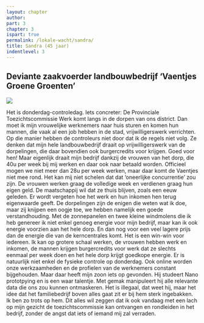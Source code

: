 ```yaml
---
layout: chapter
author: 
part: 3
chapter: 3
ispart: true
permalink: /lokale-wacht/sandra/
title: Sandra (45 jaar)
indentlevel: 3
---
```


## Deviante zaakvoerder landbouwbedrijf ‘Vaentjes Groene Groenten’

<a href="{{ site.baseurl }}/images/Sandra.jpg" data-lightbox="Sandra"><img src="{{ site.baseurl }}/images/Sandra.jpg"></a>

Het is donderdag-controledag. Iets concreter: De Provinciale Toezichtscommissie Werk komt langs in de dorpen van ons district. Dan moet ik mijn vrouwelijke werknemers naar huis sturen en komen hun mannen, die vaak al een job hebben in de stad, vrijwilligerswerk verrichten. Op die manier hebben de controleurs niet door dat ik de regels niet volg. Ze denken dat mijn hele landbouwbedrijf draait op vrijwilligerswerk van de dorpelingen, die daar bovendien ook burgercredits voor krijgen. Goed voor hen! Maar eigenlijk draait mijn bedrijf dankzij de vrouwen van het dorp, die 40u per week bij mij werken en daar ook naar betaald worden. Officieel mogen we niet meer dan 28u per week werken, maar daar komt de Vaentjes niet mee rond. Het kan mij niet schelen dat dat ‘oneerlijke concurrentie’ zou zijn. De vrouwen werken graag de volledige week en verdienen graag hun eigen geld. De maatschappij wil dat ze thuis blijven, zoals een eeuw geleden. Er wordt vergeten hoe het werk en hun inkomen hen terug eigenwaarde geeft. De dorpelingen zijn de enigen die weten wat ik doe, maar zij knijpen een oogje toe, we hebben namelijk een goede verstandhouding. Met de zonnepanelen en twee kleine windmolens die ik heb genereer ik niet enkel genoeg energie voor mijn bedrijf, maar kan ik ook energie voorzien aan het hele dorp. En dan nog voor een veel lagere prijs dan de energie die van de kerncentrales komt. Het is een win-win voor iedereen. Ik kan op grotere schaal werken, de vrouwen hebben werk en inkomen, de mannen krijgen burgercredits voor werk dat ze slechts eenmaal per week doen en het hele dorp krijgt goedkope energie. Er is natuurlijk niet enkel de fysieke controle op donderdag. Ook online worden onze werkzaamheden en de profielen van de werknemers constant bijgehouden. Maar daar heeft mijn zoon iets op gevonden. Hij studeert Nano prototpying en is een waar talentje. Met gemak manipuleert hij alle relevante data die ons zou kunnen ontmaskeren. Het is illegaal, dat weet hij, maar het idee dat het familiebedrijf boven alles gaat zit er bij hem sterk ingebakken. Ik ben zo trots op hem. Dit alles wil zeggen dat ik ook vandaag met een lach op mijn gezicht de toezichtscommissie kan ontvangen en rondleiden in het bedrijf, zonder de angst dat iets of iemand mij zal verraden.